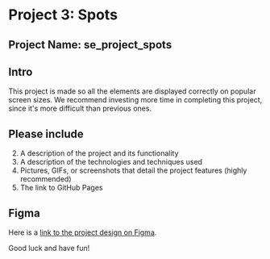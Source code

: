 # Project 3: Spots

## Project Name: se_project_spots

## Intro

This project is made so all the elements are displayed correctly on popular screen sizes. We recommend investing more time in completing this project, since it's more difficult than previous ones.

## Please include

2. A description of the project and its functionality
3. A description of the technologies and techniques used
4. Pictures, GIFs, or screenshots that detail the project features (highly recommended)
5. The link to GitHub Pages

## Figma

Here is a [link to the project design on Figma](https://www.figma.com/file/BBNm2bC3lj8QQMHlnqRsga/Sprint-3-Project%3A-Spots?type=design&node-id=0-1&mode=design&t=JiWpEtqxwfvfB7ba-0).

Good luck and have fun!
